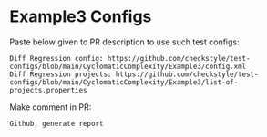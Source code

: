 # Example3 Configs
Paste below given to PR description to use such test configs:
```
Diff Regression config: https://github.com/checkstyle/test-configs/blob/main/CyclomaticComplexity/Example3/config.xml
Diff Regression projects: https://github.com/checkstyle/test-configs/blob/main/CyclomaticComplexity/Example3/list-of-projects.properties
```
Make comment in PR:
```
Github, generate report
```
